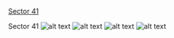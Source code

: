 [Sector 41](#sector41)

<a name = "sector41"></a>
Sector 41
![alt text](/images/TrES-5_Sector_41/TrES-5_Sector_41_a_TimeSeries.png)
![alt text](/images/TrES-5_Sector_41/TrES-5_Sector_41_b_FoldedLightCurve.png)
![alt text](/images/TrES-5_Sector_41/TrES-5_Sector_41_b_IndividualTransitsWithFit.png)
![alt text](/images/TrES-5_Sector_41/TrES-5_Sector_41_c_TimingResiduals.png)

